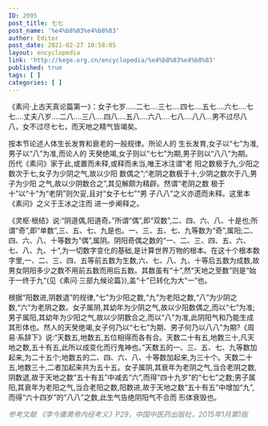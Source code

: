 ```yaml
---
ID: 2095
post_title: 七七
post_name: '%e4%b8%83%e4%b8%83'
author: Editor
post_date: 2021-02-27 10:58:05
layout: encyclopedia
link: 'http://kege.org.cn/encyclopedia/%e4%b8%83%e4%b8%83'
published: true
tags: [ ]
categories: [ ]
---
```

《素问·上古天真论篇第一》：女子七岁.....二七....三七....四七....五七....六七....七七....丈夫八岁....二八....三八....四八....五八....六八....七八....八八...男不过尽八八，女不过尽七七，而天地之精气皆竭矣。

按本节论述人体生长发育和衰老的一般规律。所论人的 生长发育,女子以“七”为准,男子以“八”为准,而论人的 天癸绝竭,女子则以“七七”为期,男子则以“八八”为期。 历代《素问》家于此,或置而未释,或释而未当,唯王冰注谓“老 阳之数极于九,少阳之数次于七,女子为少阴之气,故以少阳 数偶之”;“老阴之数极于十,少阴之数次于八,男子为少阳 之气,故以少阴数合之”,其见解颇为精辟。然谓“老阴之数 极于十”以“十”为“老阴”则欠妥,且对“女子七七”“男 子八八”之义亦遗而未释。这里本《素问》之义于王冰之注而 进一步阐释之。

《灵枢·根结》说:“阴道偶,阳道奇。”所谓“偶”,即“双数”,二、四、六、八、十是也;所谓“奇”,即“单数”,三、五、七、九是也。一、三、五、七、九等数为“奇”,属阳;二、四、六、八、十等数为“偶”,属阴。阴阳奇偶之数的“一、二、三、四、五、六、七、八、九、十”,为一切数字变化的基础,是计算世界万物的根本。在这十个根本数字里,一、二、三、四、五等前五数为生数,六、七、八、九、十等后五数为成数,故男女阴阳多少之数不用前五数而用后五数。其数虽有“十”,然“天地之至数”则是“始于一终于九”(见《素问·三部九候论篇》),盖“十”已转化为大“一”也。

根据“阳数进,阴数退”的规律,“七”为少阳之数,“九”为老阳之数,“八”为少阴之数,“六”为老阴之数。女子属阴,其幼年为少阴之气,故以少阳数偶之,而以“七”为准;男子属阳,其幼年为少阳之气,故以少阴数合之,而以“八”为准,此阴阳气和乃能生成其形体也。然人的天癸绝竭,女子何乃以“七七”为期、男子何乃以八八”为期?《周易·系辞下》说:“天数五,地数五,五位相得而各有合。天数二十有五,地数三十,凡天地之数,五十有五,此所以成变化而行鬼神也。”天数五的一、三、五、七、九等数加起来,为二十五个;地数五的二、四、六、八、十等数加起来,为三十个。天数二十五,地数三十,二者加起来共为五十五。女子属阴,其衰年为老阴之气,当合老阴之数,阴数退,故于天地之数“五十有五”中减去“六”,而得“四十九岁”的“七七”之数;男子属阳,其衰年为老阳之气,当合老阳之数,阳数进,故于天地之数“五十有五”中增加“九”, 而得“六十四岁”的“八八”之数,此生气告绝阴阳气不合而 形体衰毁也。

<span style="color: #808080;"><em>参考文献</em></span>
<span style="color: #808080;"><em>《李今庸黄帝内经考义》P29，中国中医药出版社，2015年1月第1版</em></span>